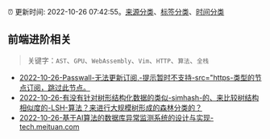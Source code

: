 :alarm_clock: 更新时间: 2022-10-26 07:42:55。[来源分类](../README.md)、[标签分类](../TAGS.md)、[时间分类](../TIMELINE.md)

## 前端进阶相关


> 关键字：`AST`、`GPU`、`WebAssembly`、`Vim`、`HTTP`、`算法`、`全栈`



- [2022-10-26-Passwall-无法更新订阅,-提示暂时不支持-src="https-类型的节点订阅，跳过此节点。](https://www.v2ex.com/t/890032) 
- [2022-10-26-有没有针对树形结构化数据的类似-simhash-的、来比较树结构相似度的-LSH-算法？来进行大规模树形成的森林分类的？](https://www.v2ex.com/t/890021) 
- [2022-10-26-基于AI算法的数据库异常监测系统的设计与实现-tech.meituan.com](https://blogread.cn/news/go.php?idItem=15390&url=https%3A%2F%2Ftech.meituan.com%2F2022%2F09%2F01%2Fdatabase-monitoring-based-on-ai.html%3Fcomefrom%3Dhttps%253A%252F%252Fblogread.cn%252Fnews%252F) 